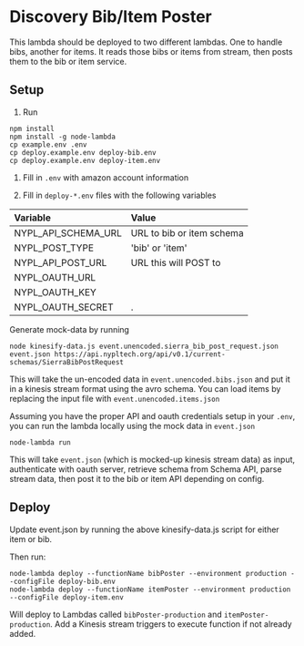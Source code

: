 # Discovery Bib/Item Poster

This lambda should be deployed to two different lambdas.
One to handle bibs, another for items. It reads those bibs or items from stream, then posts them to the bib or item service.

## Setup

1.  Run

```
npm install
npm install -g node-lambda
cp example.env .env
cp deploy.example.env deploy-bib.env
cp deploy.example.env deploy-item.env
```

1.  Fill in `.env` with amazon account information

1.  Fill in `deploy-*.env` files with the following variables

| Variable            | Value                     |
| :-------------      | :-------------            |
| NYPL_API_SCHEMA_URL | URL to bib or item schema |
| NYPL_POST_TYPE      | 'bib' or 'item'           |
| NYPL_API_POST_URL   | URL this will POST to     |
| NYPL_OAUTH_URL      |                           |
| NYPL_OAUTH_KEY      |                           |
| NYPL_OAUTH_SECRET   |.                          |


Generate mock-data by running

```
node kinesify-data.js event.unencoded.sierra_bib_post_request.json event.json https://api.nypltech.org/api/v0.1/current-schemas/SierraBibPostRequest
```

This will take the un-encoded data in `event.unencoded.bibs.json` and put it in a kinesis stream format using the avro schema. You can load items by replacing the input file with `event.unencoded.items.json`

Assuming you have the proper API and oauth credentials setup in your `.env`, you can run the lambda locally using the mock data in `event.json`

```
node-lambda run
```

This will take `event.json` (which is mocked-up kinesis stream data) as input, authenticate with oauth server, retrieve schema from Schema API, parse stream data, then post it to the bib or item API depending on config.

## Deploy

Update event.json by running the above kinesify-data.js script for either item or bib.  

Then run:

```
node-lambda deploy --functionName bibPoster --environment production --configFile deploy-bib.env
node-lambda deploy --functionName itemPoster --environment production --configFile deploy-item.env
```

Will deploy to Lambdas called `bibPoster-production` and `itemPoster-production`. Add a Kinesis stream triggers to execute function if not already added.
